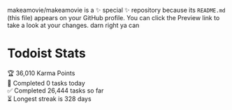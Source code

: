 makeamovie/makeamovie is a ✨ special ✨ repository because its `README.md` (this file) appears on your GitHub profile.
You can click the Preview link to take a look at your changes. darn right ya can

# Todoist Stats

<!-- TODO-IST:START -->
🏆  36,010 Karma Points           
🌸  Completed 0 tasks today           
✅  Completed 26,444 tasks so far           
⏳  Longest streak is 328 days
<!-- TODO-IST:END -->